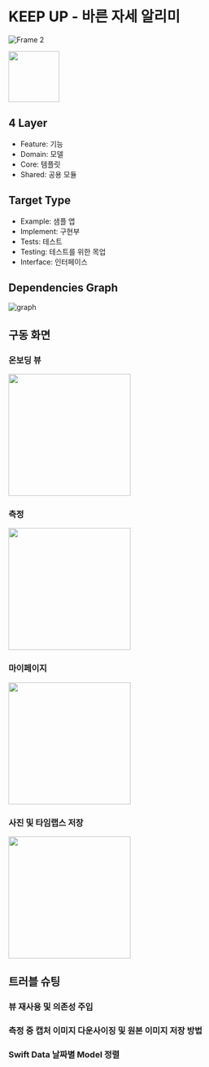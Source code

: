 # KEEP UP - 바른 자세 알리미
![Frame 2](https://github.com/HJEHA/KEEP-UP/assets/98801129/ce51ac3e-81d8-4dc1-8ef6-57663474f25a)


<img src="https://github.com/HJEHA/KEEP-UP/assets/98801129/481e5a89-53b6-4daa-8ccd-2ddfe87143f4" width="100" height="100">

## 4 Layer
- Feature: 기능
- Domain: 모델
- Core: 템플릿
- Shared: 공용 모듈

## Target Type
- Example: 샘플 앱
- Implement: 구현부
- Tests: 테스트
- Testing: 테스트를 위한 목업
- Interface: 인터페이스

## Dependencies Graph
![graph](https://github.com/HJEHA/KEEP-UP/assets/98801129/70cb29cf-167d-4c1b-a43c-bc09dbe2120e)

## 구동 화면
### 온보딩 뷰
<image src="https://github.com/HJEHA/KEEP-UP/assets/98801129/8586a97c-c4d8-41da-9a20-4a375a1a23b5" width="240">

### 측정
<image src="https://github.com/HJEHA/KEEP-UP/assets/98801129/f2682f3a-b278-4928-9e34-07368931f108" width="240">

### 마이페이지
<image src="https://github.com/HJEHA/KEEP-UP/assets/98801129/21771125-d3bf-48e1-b438-b4eb25d55deb" width="240">

### 사진 및 타임랩스 저장
<image src="https://github.com/HJEHA/KEEP-UP/assets/98801129/ff6a70c4-fe02-4c36-931b-06d4f5d88b7e" width="240">

## 트러블 슈팅
### 뷰 재사용 및 의존성 주입

### 측정 중 캡처 이미지 다운사이징 및 원본 이미지 저장 방법

### Swift Data 날짜별 Model 정렬
